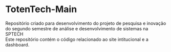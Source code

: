 # TotenTech-Main
Repositório criado para desenvolvimento do projeto de pesquisa e inovação do segundo semestre de análise e desenvolvimento de sistemas na SPTECH
<br>
Este repositório contém o código relacionado ao site intitucional e a dashboard.
